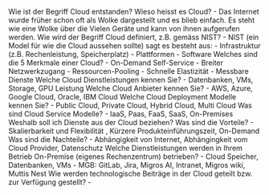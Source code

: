 Wie ist der Begriff Cloud entstanden? Wieso heisst es Cloud?
                - Das Internet wurde früher schon oft als Wolke dargestellt und es blieb einfach.
                     Es steht wie eine Wolke über die Vielen Geräte und kann von ihnen aufgerufen werden.
Wie wird der Begriff Cloud definiert, z.B. gemäss NIST?
                - NIST (ein Model für wie die Cloud aussehen sollte) sagt es besteht aus:
                        - Infrastruktur (z.B. Rechenleistung, Speicherplatz)
                        - Plattformen
                        - Software
Welches sind die 5 Merkmale einer Cloud?
                - On-Demand Self-Service
                - Breiter Netzwerkzugang
                - Ressourcen-Pooling
                - Schnelle Elastizität
                - Messbare Dienste
Welche Cloud Dienstleistungen kennen Sie?
                - Datenbanken, VMs, Storage, GPU Leistung
Welche Cloud Anbieter kennen Sie?
                - AWS, Azure, Google Cloud, Oracle, IBM Cloud
Welche Cloud Deployment Modelle kennen Sie?
                - Public Cloud, Private Cloud, Hybrid Cloud, Multi Cloud
Was sind Cloud Service Modelle?
                - IaaS, Paas, FaaS, SaaS, On-Premises
Weshalb soll ich Dienste aus der Cloud beziehen? Was sind die Vorteile?
                - Skalierbarkeit und Flexibilität , Kürzere Produkteinführungszeit, On-Demand
Was sind die Nachteile?
                - Abhängigkeit von Internet, Abhängingkeit vom Cloud Provider, Datenschutz
Welche Dienstleistungen werden in Ihrem Betrieb On-Premise (eigenes Rechenzentrum) betrieben?
                - Cloud Speicher, Datenbanken, VMs
                - MGB: GitLab, Jira, Migros AI, Intranet, Migros wiki, Muttis Nest
Wie werden technologische Beiträge in der Cloud geteilt bzw. zur Verfügung gestellt?
                -

